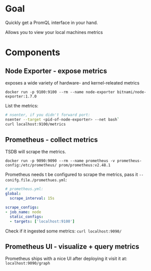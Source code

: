 # Goal
Quickly get a PromQL interface in your hand. 

Allows you to view your local machines metrics

# Components
## Node Exporter - expose metrics
exposes a wide variety of hardware- and kernel-releated metrics

`docker run -p 9100:9100 --rm --name node-exporter bitnami/node-exporter:1.7.0`

List the metrics:
```bash
# nsenter, if you didn't forward port:
nsenter --target <pid-of-node-exporter> --net bash`
curl localhost:9100/metrics
```

## Prometheus - collect metrics
TSDB will scrape the metrics.

`docker run -p 9090:9090 --rm --name prometheus -v prometheus-config:/etc/prometheus/ prom/prometheus:v2.48.1`

Prometheus needs t be configured to scrape the metrics, pass it `--conifg.file./promethues.yml`:
```yaml
# prometheus.yml:
global:
  scrape_interval: 15s

scrape_configs:
- job_name: node
  static_configs:
  - targets: ['localhost:9100']
```

Check if it ingested some metrics:
`curl localhost:9090/`

## Prometheus UI - visualize + query metrics
Prometheus ships with a nice UI after deploying it visit it at:
`localhost:9090/graph`